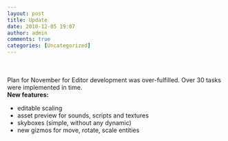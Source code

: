```yaml
---
layout: post
title: Update
date: 2010-12-05 19:07
author: admin
comments: true
categories: [Uncategorized]
---
```

<a onblur="try {parent.deselectBloggerImageGracefully();} catch(e) {}" href="http://4.bp.blogspot.com/_LfYx03jjmdk/TPvlngh8jhI/AAAAAAAABCw/ciOr097zwJk/s1600/editor5.jpg"><img class="image featured" src="http://4.bp.blogspot.com/_LfYx03jjmdk/TPvlngh8jhI/AAAAAAAABCw/ciOr097zwJk/s320/editor5.jpg" border="0" alt="" id="BLOGGER_PHOTO_ID_5547279832946871826" /></a><br /><br /> <br /> Plan for November for Editor development was over-fulfilled. Over 30 tasks were implemented in time. <br />
<b>New features: </b>

* editable scaling
* asset preview for sounds, scripts and textures
* skyboxes (simple, without any dynamic)
* new gizmos for move, rotate, scale entities
